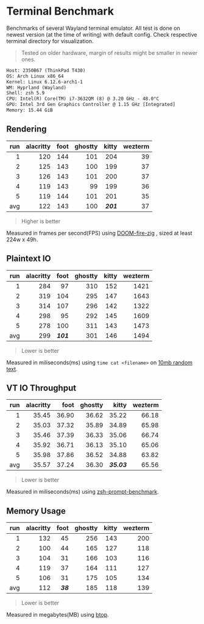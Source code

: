 # Terminal Benchmark

Benchmarks of several Wayland terminal emulator. All test is done on newest
version (at the time of writing) with default config. Check respective terminal
directory for visualization.

> Tested on older hardware, margin of results might be smaller in newer ones.

```txt
Host: 2350B67 (ThinkPad T430)
OS: Arch Linux x86_64
Kernel: Linux 6.12.6-arch1-1
WM: Hyprland (Wayland)
Shell: zsh 5.9
CPU: Intel(R) Core(TM) i7-3632QM (8) @ 3.20 GHz - 48.0°C
GPU: Intel 3rd Gen Graphics Controller @ 1.15 GHz [Integrated]
Memory: 15.44 GiB
```

## Rendering

| run | alacritty | foot | ghostty |     kitty | wezterm |
|----:|----------:|-----:|--------:|----------:|--------:|
|   1 |       120 |  144 |     101 |       204 |      39 |
|   2 |       125 |  143 |     100 |       199 |      37 |
|   3 |       126 |  143 |     101 |       200 |      37 |
|   4 |       119 |  143 |      99 |       199 |      36 |
|   5 |       119 |  144 |     101 |       201 |      35 |
| avg |       122 |  143 |     100 | **_201_** |      37 |

> Higher is better

Measured in frames per second(FPS) using [DOOM-fire-zig](https://github.com/const-void/DOOM-fire-zig)
, sized at least 224w x 49h.

## Plaintext IO

| run | alacritty |      foot | ghostty | kitty | wezterm |
|----:|----------:|----------:|--------:|------:|--------:|
|   1 |       284 |        97 |     310 |   152 |    1421 |
|   2 |       319 |       104 |     295 |   147 |    1643 |
|   3 |       314 |       107 |     296 |   142 |    1322 |
|   4 |       298 |        95 |     292 |   145 |    1609 |
|   5 |       278 |       100 |     311 |   143 |    1473 |
| avg |       299 | **_101_** |     301 |   146 |    1494 |

> Lower is better

Measured in miliseconds(ms) using `time cat <filename>` on [10mb random text](./test/10mb.txt).

## VT IO Throughput

| run | alacritty |  foot | ghostty |       kitty | wezterm |
|----:|----------:|------:|--------:|------------:|--------:|
|   1 |     35.45 | 36.90 |   36.62 |       35.22 |   66.18 |
|   2 |     35.03 | 37.32 |   35.89 |       34.89 |   65.98 |
|   3 |     35.46 | 37.39 |   36.33 |       35.06 |   66.74 |
|   4 |     35.92 | 36.71 |   36.13 |       35.10 |   65.06 |
|   5 |     35.98 | 37.86 |   36.52 |       34.88 |   63.82 |
| avg |     35.57 | 37.24 |   36.30 | **_35.03_** |   65.56 |

> Lower is better

Measured in miliseconds(ms) using [zsh-prompt-benchmark](https://github.com/romkatv/zsh-prompt-benchmark).

## Memory Usage

| run | alacritty |     foot | ghostty | kitty | wezterm |
|----:|----------:|---------:|--------:|------:|--------:|
|   1 |       132 |       45 |     256 |   143 |     200 |
|   2 |       100 |       44 |     165 |   127 |     118 |
|   3 |       104 |       31 |     166 |   103 |     116 |
|   4 |       119 |       37 |     164 |   111 |     127 |
|   5 |       106 |       31 |     175 |   105 |     134 |
| avg |       112 | **_38_** |     185 |   118 |     139 |

> Lower is better

Measured in megabytes(MB) using [btop](https://github.com/aristocratos/btop).
